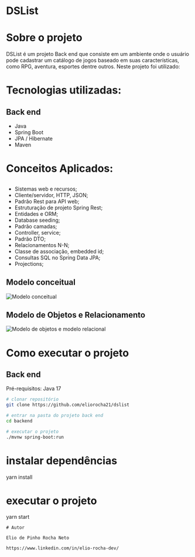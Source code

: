# DSList 

# Sobre o projeto

DSList é um projeto Back end que consiste em um ambiente onde o usuário pode cadastrar um catálogo de jogos baseado em suas características, como RPG, aventura, esportes dentre outros. 
Neste projeto foi utilizado:

# Tecnologias utilizadas:

## Back end
- Java
- Spring Boot
- JPA / Hibernate
- Maven

# Conceitos Aplicados:

##
- Sistemas web e recursos;
- Cliente/servidor, HTTP, JSON;
- Padrão Rest para API web;
- Estruturação de projeto Spring Rest;
- Entidades e ORM;
- Database seeding;
- Padrão camadas;
- Controller, service;
- Padrão DTO;
- Relacionamentos N-N;
- Classe de associação, embedded id;
- Consultas SQL no Spring Data JPA;
- Projections;

## Modelo conceitual

![Modelo conceitual](https://github.com/eliorocha21/dslist/assets/141464521/bb391b0c-db78-4ad0-97d3-a223a887935d)

## Modelo de Objetos e Relacionamento

![Modelo de objetos e modelo relacional](https://github.com/eliorocha21/dslist/assets/141464521/acb72b9c-8f85-4503-9279-e1289d3ac5aa)

# Como executar o projeto

## Back end
Pré-requisitos: Java 17

```bash
# clonar repositório
git clone https://github.com/eliorocha21/dslist

# entrar na pasta do projeto back end
cd backend

# executar o projeto
./mvnw spring-boot:run
```

# instalar dependências
yarn install

# executar o projeto
yarn start
```
# Autor

Elio de Pinho Rocha Neto

https://www.linkedin.com/in/elio-rocha-dev/
